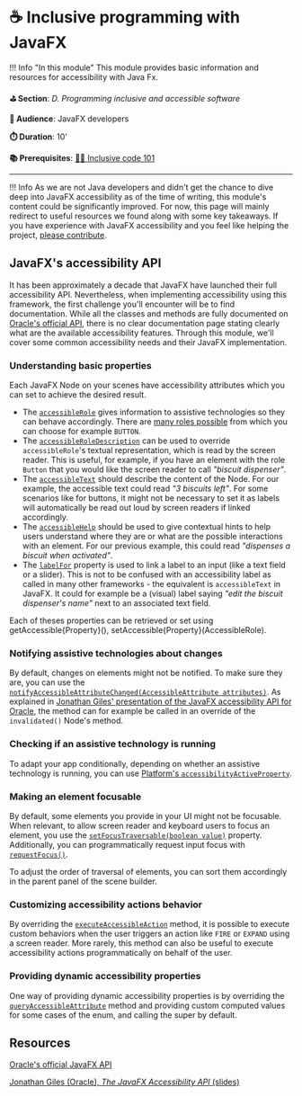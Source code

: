 # ☕️ Inclusive programming with JavaFX

!!! Info "In this module"
    This module provides basic information and resources for accessibility with Java Fx.

**⛳️ Section**: *D. Programming inclusive and accessible software*

**👥 Audience**: JavaFX developers

**⏱️ ️Duration**: 10'

**📚 Prerequisites**: [👩‍💻 Inclusive code 101](D-ICO.md)

---

!!! Info
    As we are not Java developers and didn't get the chance to dive deep into JavaFX accessibility as of the time of writing, this module's content could be significantly improved. For now, this page will mainly redirect to useful resources we found along with some key takeaways. If you have experience with JavaFX accessibility and you feel like helping the project, [please contribute](https://github.com/alterity-git/building-inclusive-open-source-software).

## JavaFX's accessibility API

It has been approximately a decade that JavaFX have launched their full accessibility API. Nevertheless, when implementing accessibility using this framework, the first challenge you'll encounter will be to find documentation. While all the classes and methods are fully documented on [Oracle's official API](https://openjfx.io/javadoc/24/), there is no clear documentation page stating clearly what are the available accessibility features. Through this module, we'll cover some common accessibility needs and their JavaFX implementation.

### Understanding basic properties

Each JavaFX Node on your scenes have accessibility attributes which you can set to achieve the desired result.

- The [`accessibleRole`](https://openjfx.io/javadoc/24/javafx.graphics/javafx/scene/Node.html#accessibleRoleProperty()) gives information to assistive technologies so they can behave accordingly. There are [many roles possible](https://openjfx.io/javadoc/24/javafx.graphics/javafx/scene/AccessibleRole.htmll) from which you can choose for example `BUTTON`.
- The [`accessibleRoleDescription`](https://openjfx.io/javadoc/24/javafx.graphics/javafx/scene/Node.html#accessibleRoleDescriptionProperty()) can be used to override `accessibleRole`'s textual representation, which is read by the screen reader. This is useful, for example, if you have an element with the role `Button` that you would like the screen reader to call *"biscuit dispenser"*.
- The [`accessibleText`](https://openjfx.io/javadoc/24/javafx.graphics/javafx/scene/Node.html#accessibleRoleProperty()) should describe the content of the Node. For our example, the accessible text could read *"3 biscuits left"*. For some scenarios like for buttons, it might not be necessary to set it as labels will automatically be read out loud by screen readers if linked accordingly.
- The [`accessibleHelp`](https://openjfx.io/javadoc/24/javafx.graphics/javafx/scene/Node.html#accessibleHelpProperty) should be used to give contextual hints to help users understand where they are or what are the possible interactions with an element. For our previous example, this could read *"dispenses a biscuit when activated"*.
- The [`labelFor`](https://openjfx.io/javadoc/24/javafx.controls/javafx/scene/control/Label.html#labelForProperty()) property is used to link a label to an input (like a text field or a slider). This is not to be confused with an accessibility label as called in many other frameworks - the equivalent is `accessibleText` in JavaFX. It could for example be a (visual) label saying *"edit the biscuit dispenser's name"* next to an associated text field.

Each of theses properties can be retrieved or set using getAccessible{Property}(), setAccessible{Property}(AccessibleRole).

### Notifying assistive technologies about changes

By default, changes on elements might not be notified. To make sure they are, you can use the [`notifyAccessibleAttributeChanged(AccessibleAttribute attributes)`](https://openjfx.io/javadoc/24/javafx.controls/javafx/scene/control/Label.html#labelForProperty()). As explained in [Jonathan Giles' presentation of the JavaFX accessibility API for Oracle](https://download.jonathangiles.net/downloads/presentations/2015/Accessibility.pdf), the method can for example be called in an override of the `invalidated()` Node's method.

### Checking if an assistive technology is running

To adapt your app conditionally, depending on whether an assistive technology is running, you can use [Platform's `accessibilityActiveProperty`](https://openjfx.io/javadoc/24/javafx.graphics/javafx/application/Platform.html#accessibilityActiveProperty()).

### Making an element focusable

By default, some elements you provide in your UI might not be focusable. When relevant, to allow screen reader and keyboard users to focus an element, you use the [`setFocusTraversable(boolean value)`](https://openjfx.io/javadoc/24/javafx.graphics/javafx/scene/Node.html#setFocusTraversable(boolean)) property. Additionally, you can programmatically request input focus with [`requestFocus()`](https://openjfx.io/javadoc/24/javafx.graphics/javafx/scene/Node.html#setFocusTraversable(boolean)).

To adjust the order of traversal of elements, you can sort them accordingly in the parent panel of the scene builder.

### Customizing accessibility actions behavior

By overriding the [`executeAccessibleAction`](https://openjfx.io/javadoc/24/javafx.graphics/javafx/scene/Node.html#executeAccessibleAction(javafx.scene.AccessibleAction,java.lang.Object...)) method, it is possible to execute custom behaviors when the user triggers an action like `FIRE` or `EXPAND` using a screen reader. More rarely, this method can also be useful to execute accessibility actions programmatically on behalf of the user.

### Providing dynamic accessibility properties

One way of providing dynamic accessibility properties is by overriding the [`queryAccessibleAttribute`](https://openjfx.io/javadoc/24/javafx.controls/javafx/scene/control/skin/MenuButtonSkin.html#queryAccessibleAttribute(javafx.scene.AccessibleAttribute,java.lang.Object...)) method and providing custom computed values for some cases of the enum, and calling the super by default.

## Resources

[Oracle's official JavaFX API](https://openjfx.io/javadoc/24/)

[Jonathan Giles (Oracle), *The JavaFX Accessibility API* (slides)](https://download.jonathangiles.net/downloads/presentations/2015/Accessibility.pdf)
